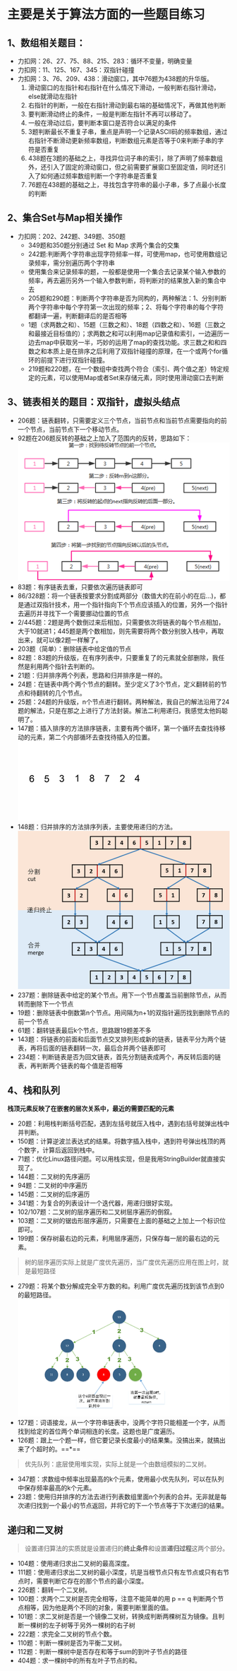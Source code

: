 # 主要是关于算法方面的一些题目练习
## 1、数组相关题目：
- 力扣网：26、27、75、88、215、283：循环不变量，明确变量
- 力扣网：11、125、167、345：双指针碰撞
- 力扣网：3、76、209、438：滑动窗口，其中76题为438题的升华版。
    1. 滑动窗口的左指针和右指针在什么情况下滑动，一般判断右指针滑动，else就滑动左指针
    2. 右指针的判断，一般在右指针滑动到最右端的基础情况下，再做其他判断
    3. 要判断滑动终止的条件，一般是判断左指针不再可以移动了。
    4. 一般在滑动过后，要判断本窗口是否符合以满足的条件
    5. 3题判断最长不重复子串，重点是声明一个记录ASCII码的频率数组，通过右指针不断滑动更新频率数组，判断数组元素是否等于0来判断子串的字符是否重复
    6. 438题在3题的基础之上，寻找异位词子串的索引，除了声明了频率数组外，还引入了固定的滑动窗口，但之前需要扩展窗口至固定值，同时还引入了如何通过频率数组判断一个字符串是否重复
    7. 76题在438题的基础之上，寻找包含字符串的最小子串，多了点最小长度的判断
## 2、集合Set与Map相关操作
- 力扣网：202、242题、349题、350题
    - 349题和350题分别通过 Set 和 Map 求两个集合的交集
    - 242题:判断两个字符串出现字符频率一样，可使用map，也可使用数组记录频率，需分别遍历两个字符串
    - 使用集合来记录频率的题，一般都是使用一个集合去记录某个输入参数的频率，再去遍历另外一个输入参数判断，将判断对的结果放入新的集合中去
    - 205题和290题：判断两个字符串是否为同构的，两种解法：1、分别判断两个字符串中每个字符第一次出现的频率；2、将每个字符串的每个字符都翻译一遍，判断翻译后的是否相等
    - 1题（求两数之和）、15题（三数之和）、18题（四数之和）、16题（三数之和最接近目标值的）；求两数之和可以利用map记录值和索引，一边遍历一边去map中获取另一半，巧妙的运用了map的查找功能。求三数之和和四数之和本质上是在排序之后利用了双指针碰撞的原理，在一个或两个for循环的前提下进行双指针碰撞。
    - 219题和220题，在一个数组中查找两个符合（索引、两个值之差）特定规定的元素，可以使用Map或者Set来存储元素，同时使用滑动窗口去判断
## 3、链表相关的题目：双指针，虚拟头结点
- 206题：链表翻转，只需要定义三个节点，当前节点和当前节点需要指向的前一个节点，当前节点下一个移动节点。
- 92题在206题反转的基础之上加入了范围内的反转，思路如下：![思路图片](./src/imgs/LeetCode92.png)
- 83题：有序链表去重，只要依次遍历链表即可
- 86/328题：将一个链表按要求分割成两部分（数值大的在前小的在后...)，都是通过双指针技术，用一个指针指向下个节点应该插入的位置，另外一个指针去遍历并寻找下一个需要挪动位置的节点
- 2/445题：2题是两个数倒过来后相加，只需要依次将链表的每个节点相加，大于10就进1；445题是两个数相加，则先需要将两个数分别放入栈中，再取出来，就可以像2题一样解了。
- 203题（简单）：删除链表中给定值的节点
- 82题：83题的升级版，在有序列表中，只要重复了的元素就全部删除，我任然是利用两个指针去判断的。
- 21题：归并排序两个列表，思路和归并排序是一样的。
- 24题：在链表中两个两个节点的翻转。至少定义了3个节点，定义翻转前的节点和待翻转的几个节点。
- 25题：24题的升级版，n个节点进行翻转。两种解法，我自己的解法沿用了24题的解法，只是在那之上进行了方法封装。解法二利用递归，我感觉太他妈聪明了。
- 147题：插入排序的方法排序链表，主要有两个循环，第一个循环去查找待移动的元素，第二个内部循环去查找待插入的位置。![思路图片](./src/imgs/LeetCode147.gif)
- 148题：归并排序的方法排序列表，主要使用递归的方法。![思路图片](./src/imgs/LeetCode148.png)
- 237题：删除链表中给定的某个节点。用下一个节点覆盖当前删除节点，从而转而删除下一个节点
- 19题：删除链表中倒数第n个节点。用间隔为n+1的双指针遍历找到删除节点的前一个节点
- 61题：翻转链表最后k个节点，思路跟19题差不多
- 143题：将链表的前面和后面节点交叉排列形成新的链表，链表平分为两个链表，再将后面的链表翻转一次，最后合并两个链表即可
- 234题：判断链表是否为回文链表，首先分割链表成两个，再反转后面的链表，再判断两个链表的每个值是否相等
## 4、栈和队列
   **栈顶元素反映了在嵌套的层次关系中，最近的需要匹配的元素** 
 - 20题：利用栈判断括号匹配，遇到左括号就压入栈中，遇到右括号就弹出栈中并判断。
 - 150题：计算逆波兰表达式的结果。将数字插入栈中，遇到符号弹出栈顶的两个数字，计算后返回到栈中。
 - 71题：优化Linux路径问题。可以用栈实现，但是我用StringBuilder就直接实现了。
 - 144题：二叉树的先序遍历
 - 94题：二叉树的中序遍历
 - 145题：二叉树的后序遍历
 - 341题：为复合的列表设计一个迭代器，用递归很好实现。
 - 102/107题：二叉树的层序遍历和二叉树层序遍历的倒叙。
 - 103题：二叉树的锯齿形层序遍历，只需要在上面的基础之上加上一个标识位即可。
 - 199题：保存树最右边的元素，利用层序遍历，只保存每一层的最右边的元素。
 > 树的层序遍历实际上就是广度优先遍历，当广度优先遍历应用在图上时，就是最短路径
 - 279题：将某个数分解成完全平方数的和。利用广度优先遍历找到该节点到0的最短路径。![查看图片](./src/imgs/LeetCode279.png)
 - 127题：词语接龙，从一个字符串链表中，没两个字符只能相差一个字，从而找到给定的首位两个单词相连的长度。这题也是广度遍历。
 - 126题：跟上一个题一样，但它要记录长度最小的结果集。没搞出来，就搞出来了个超时的。==*==
 > 优先队列：底层使用堆实现，实际上就是一个由数组模拟的二叉树。
 - 347题：求数组中频率出现最高的k个元素，使用最小优先队列，可以在队列中保存频率最高的k个元素。
 - 23题：使用归并排序的方法去进行列表数组里面n个列表的合并。无非就是每次递归找到一个最小的节点返回，并将它的下一个节点等于下次递归的结果。
 ## 递归和二叉树
 > 设置递归算法的实质就是设置递归的**终止条件**和设置**递归过程**这两个部分。
 - 104题：使用递归求出二叉树的最高深度。
 - 111题：使用递归求出二叉树的最小深度，坑是当根节点只有左节点或只有右节点时，需要判断它存在的那个节点的最小深度。
 - 226题：翻转一个二叉树。
 - 100题：求两个二叉树是否完全相等，注意不能简单的用 p == q 判断两个节点相等，因为他是两个不同的对象，需要判断里面的值。
 - 101题：求二叉树是否是一个镜像二叉树，转换成判断两棵树互为镜像。且判断一棵树的左子树等于另外一棵树的右子树
 - 222题：求完全二叉树的节点个数。
 - 110题：判断一棵树是否为平衡二叉树。
 - 112题：判断一棵树中是否存在和等于sum的到叶子节点的路径
 - 404题：求一棵树中的所有左叶子节点的和。